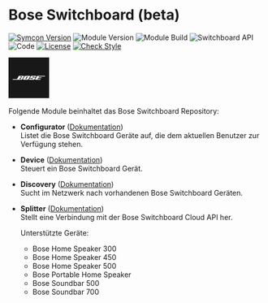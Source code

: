 # Bose Switchboard (beta)  

[![Symcon Version](https://img.shields.io/badge/Symcon_Version-5.4-red.svg)](https://www.symcon.de/service/dokumentation/entwicklerbereich/sdk-tools/sdk-php/)
![Module Version](https://img.shields.io/badge/Module_Version-1.00-blue.svg)
![Module Build](https://img.shields.io/badge/Module_Build-3-blue.svg)
![Switchboard API](https://img.shields.io/badge/Switchboard_API-0.9-blue.svg)
![Code](https://img.shields.io/badge/Code-PHP-blue.svg)
[![License](https://img.shields.io/badge/License-CC%20BY--NC--SA%204.0-green.svg)](https://creativecommons.org/licenses/by-nc-sa/4.0/)
[![Check Style](https://github.com/ubittner/SymconBoseSwitchboard/workflows/Check%20Style/badge.svg)](https://github.com/ubittner/SymconBoseSwitchboard/actions)  

![Image](imgs/bose_logo_blackbox_80x80.png)  

Folgende Module beinhaltet das Bose Switchboard Repository:

- __Configurator__ ([Dokumentation](Configurator))  
	Listet die Bose Switchboard Geräte auf, die dem aktuellen Benutzer zur Verfügung stehen. 

- __Device__ ([Dokumentation](Device))  
	Steuert ein Bose Switchboard Gerät.
	
- __Discovery__ ([Dokumentation](Discovery))  
	Sucht im Netzwerk nach vorhandenen Bose Switchboard Geräten. 

- __Splitter__ ([Dokumentation](Splitter))  
	Stellt eine Verbindung mit der Bose Switchboard Cloud API her.  
	
	Unterstützte Geräte:
    * Bose Home Speaker 300
    * Bose Home Speaker 450
    * Bose Home Speaker 500
    * Bose Portable Home Speaker
    * Bose Soundbar 500
    * Bose Soundbar 700
